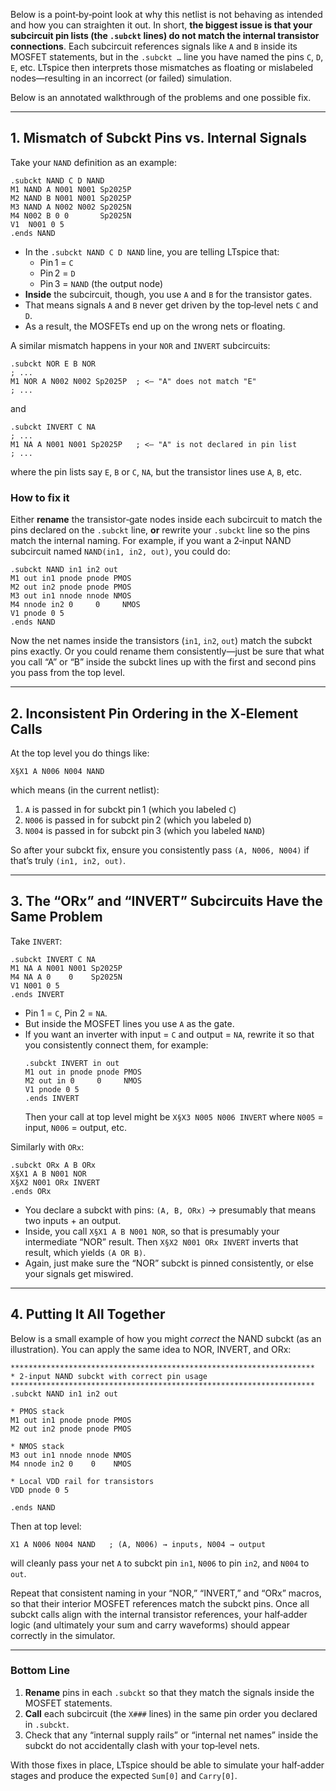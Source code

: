 Below is a point‐by‐point look at why this netlist is not behaving as intended and how you can straighten it out.  In short, **the biggest issue is that your subcircuit pin lists (the `.subckt` lines) do not match the internal transistor connections**.  Each subcircuit references signals like `A` and `B` inside its MOSFET statements, but in the `.subckt …` line you have named the pins `C`, `D`, `E`, etc.  LTspice then interprets those mismatches as floating or mislabeled nodes—resulting in an incorrect (or failed) simulation.

Below is an annotated walkthrough of the problems and one possible fix.

---

## 1. Mismatch of Subckt Pins vs. Internal Signals

Take your `NAND` definition as an example:

```plaintext
.subckt NAND C D NAND
M1 NAND A N001 N001 Sp2025P
M2 NAND B N001 N001 Sp2025P
M3 NAND A N002 N002 Sp2025N
M4 N002 B 0 0       Sp2025N
V1  N001 0 5
.ends NAND
```

- In the `.subckt NAND C D NAND` line, you are telling LTspice that:
  - Pin 1 = `C`
  - Pin 2 = `D`
  - Pin 3 = `NAND`  (the output node)
- **Inside** the subcircuit, though, you use `A` and `B` for the transistor gates.
- That means signals `A` and `B` never get driven by the top‐level nets `C` and `D`.
- As a result, the MOSFETs end up on the wrong nets or floating.

A similar mismatch happens in your `NOR` and `INVERT` subcircuits:
```plaintext
.subckt NOR E B NOR
; ...
M1 NOR A N002 N002 Sp2025P  ; <— "A" does not match "E"
; ...
```
and
```plaintext
.subckt INVERT C NA
; ...
M1 NA A N001 N001 Sp2025P   ; <— "A" is not declared in pin list
; ...
```
where the pin lists say `E`, `B` or `C`, `NA`, but the transistor lines use `A`, `B`, etc.

### **How to fix it**
Either **rename** the transistor‐gate nodes inside each subcircuit to match the pins declared on the `.subckt` line, **or** rewrite your `.subckt` line so the pins match the internal naming.  For example, if you want a 2‐input NAND subcircuit named `NAND(in1, in2, out)`, you could do:

```plaintext
.subckt NAND in1 in2 out
M1 out in1 pnode pnode PMOS
M2 out in2 pnode pnode PMOS
M3 out in1 nnode nnode NMOS
M4 nnode in2 0     0     NMOS
V1 pnode 0 5
.ends NAND
```
Now the net names inside the transistors (`in1`, `in2`, `out`) match the subckt pins exactly.  Or you could rename them consistently—just be sure that what you call “A” or “B” inside the subckt lines up with the first and second pins you pass from the top level.

---

## 2. Inconsistent Pin Ordering in the X‐Element Calls

At the top level you do things like:
```plaintext
X§X1 A N006 N004 NAND
```
which means (in the current netlist):
1. `A` is passed in for subckt pin 1 (which you labeled `C`)
2. `N006` is passed in for subckt pin 2 (which you labeled `D`)
3. `N004` is passed in for subckt pin 3 (which you labeled `NAND`)

So after your subckt fix, ensure you consistently pass `(A, N006, N004)` if that’s truly `(in1, in2, out)`.

---

## 3. The “ORx” and “INVERT” Subcircuits Have the Same Problem

Take `INVERT`:
```plaintext
.subckt INVERT C NA
M1 NA A N001 N001 Sp2025P
M4 NA A 0    0    Sp2025N
V1 N001 0 5
.ends INVERT
```
- Pin 1 = `C`, Pin 2 = `NA`.
- But inside the MOSFET lines you use `A` as the gate.
- If you want an inverter with input = `C` and output = `NA`, rewrite it so that you consistently connect them, for example:
  ```plaintext
  .subckt INVERT in out
  M1 out in pnode pnode PMOS
  M2 out in 0     0     NMOS
  V1 pnode 0 5
  .ends INVERT
  ```
  Then your call at top level might be `X§X3 N005 N006 INVERT` where `N005` = input, `N006` = output, etc.

Similarly with `ORx`:
```plaintext
.subckt ORx A B ORx
X§X1 A B N001 NOR
X§X2 N001 ORx INVERT
.ends ORx
```
- You declare a subckt with pins: `(A, B, ORx)` → presumably that means two inputs + an output.
- Inside, you call `X§X1 A B N001 NOR`, so that is presumably your intermediate “NOR” result.  Then `X§X2 N001 ORx INVERT` inverts that result, which yields `(A OR B)`.
- Again, just make sure the “NOR” subckt is pinned consistently, or else your signals get miswired.

---

## 4. Putting It All Together

Below is a small example of how you might *correct* the NAND subckt (as an illustration).  You can apply the same idea to NOR, INVERT, and ORx:

```plaintext
********************************************************************
* 2-input NAND subckt with correct pin usage
********************************************************************
.subckt NAND in1 in2 out

* PMOS stack
M1 out in1 pnode pnode PMOS
M2 out in2 pnode pnode PMOS

* NMOS stack
M3 out in1 nnode nnode NMOS
M4 nnode in2 0    0    NMOS

* Local VDD rail for transistors
VDD pnode 0 5

.ends NAND
```

Then at top level:
```plaintext
X1 A N006 N004 NAND   ; (A, N006) → inputs, N004 → output
```
will cleanly pass your net `A` to subckt pin `in1`, `N006` to pin `in2`, and `N004` to `out`.

Repeat that consistent naming in your “NOR,” “INVERT,” and “ORx” macros, so that their interior MOSFET references match the subckt pins.  Once all subckt calls align with the internal transistor references, your half‐adder logic (and ultimately your sum and carry waveforms) should appear correctly in the simulator.

---

### Bottom Line

1. **Rename** pins in each `.subckt` so that they match the signals inside the MOSFET statements.
2. **Call** each subcircuit (the `X###` lines) in the same pin order you declared in `.subckt`.
3. Check that any “internal supply rails” or “internal net names” inside the subckt do not accidentally clash with your top‐level nets.

With those fixes in place, LTspice should be able to simulate your half‐adder stages and produce the expected `Sum[0]` and `Carry[0]`.
